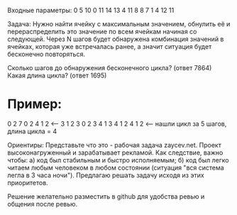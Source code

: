 Входные параметры:
0 5 10 0 11 14 13 4 11 8 8 7 1 4 12 11

Задача:
Нужно найти ячейку с максимальным значением, обнулить её и перераспределить
это значение по всем ячейкам начиная со следующей.
Через N шагов будет обнаружена
комбинация значений в ячейках, которая уже встречалась ранее, а значит ситуация
будет бесконечно повторяться.

Сколько шагов до обнаружения бесконечного цикла? (ответ 7864)
Какая длина цикла? (ответ 1695)


Пример:
=======
0 2 7 0
2 4 1 2 <--
3 1 2 3
0 2 3 4
1 3 4 1
2 4 1 2 <-- нашли цикл за 5 шагов, длина цикла = 4

Ориентиры: 
Представьте что это - рабочая задача zaycev.net. Проект высоконагруженный и зарабатывает рекламой. 
Как следствие, важно чтобы:
    а) код был стабильным и быстро исполняемым;
    б) код был легко читаем любым человеком в любом состоянии (ситуация "вся система легла в 3 часа ночи").
Предлагаю решать задачу исходя из этих приоритетов.

Решение желательно разместить в github для удобства ревью и общения после ревью.
